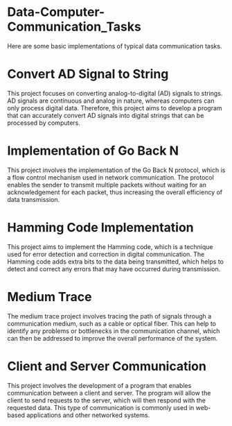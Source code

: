 # Data-Computer-Communication_Tasks
Here are some basic implementations of typical data communication tasks.


# Convert AD Signal to String
This project focuses on converting analog-to-digital (AD) signals to strings. AD signals are continuous and analog in nature, whereas computers can only process digital data. Therefore, this project aims to develop a program that can accurately convert AD signals into digital strings that can be processed by computers.

# Implementation of Go Back N
This project involves the implementation of the Go Back N protocol, which is a flow control mechanism used in network communication. The protocol enables the sender to transmit multiple packets without waiting for an acknowledgement for each packet, thus increasing the overall efficiency of data transmission.

# Hamming Code Implementation
This project aims to implement the Hamming code, which is a technique used for error detection and correction in digital communication. The Hamming code adds extra bits to the data being transmitted, which helps to detect and correct any errors that may have occurred during transmission.

# Medium Trace
The medium trace project involves tracing the path of signals through a communication medium, such as a cable or optical fiber. This can help to identify any problems or bottlenecks in the communication channel, which can then be addressed to improve the overall performance of the system.

# Client and Server Communication
This project involves the development of a program that enables communication between a client and server. The program will allow the client to send requests to the server, which will then respond with the requested data. This type of communication is commonly used in web-based applications and other networked systems.
